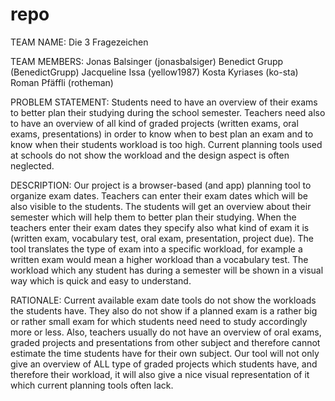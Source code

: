 # repo

TEAM NAME:
Die 3 Fragezeichen

TEAM MEMBERS:
Jonas Balsinger (jonasbalsiger)
Benedict Grupp (BenedictGrupp)
Jacqueline Issa (yellow1987)
Kosta Kyriases (ko-sta)
Roman Pfäffli (rotheman)

PROBLEM STATEMENT:
Students need to have an overview of their exams to better plan their studying during the school semester. Teachers need also to have an overview of all kind of graded projects (written exams, oral exams, presentations) in order to know when to best plan an exam and to know when their students workload is too high. Current planning tools used at schools do not show the workload and the design aspect is often neglected.

DESCRIPTION:
Our project is a browser-based (and app) planning tool to organize exam dates. Teachers can enter their exam dates which will be also visible to the students. The students will get an overview about their semester which will help them to better plan their studying. When the teachers enter their exam dates they specify also what kind of exam it is (written exam, vocabulary test, oral exam, presentation, project due). The tool translates the type of exam into a specific workload, for example a written exam would mean a higher workload than a vocabulary test. The workload which any student has during a semester will be shown in a visual way which is quick and easy to understand.

RATIONALE:
Current available exam date tools do not show the workloads the students have. They also do not show if a planned exam is a rather big or rather small exam for which students need need to study accordingly more or less. Also, teachers usually do not have an overview of oral exams, graded projects and presentations from other subject and therefore cannot estimate the time students have for their own subject. Our tool will not only give an overview of ALL type of graded projects which students have, and therefore their workload, it will also give a nice visual representation of it which current planning tools often lack. 

